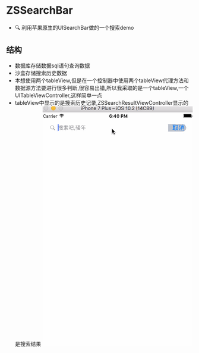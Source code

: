# ZSSearchBar
- 🔍 利用苹果原生的UISearchBar做的一个搜索demo
## 结构
* 数据库存储数据sql语句查询数据
* 沙盒存储搜索历史数据
* 本想使用两个tableView,但是在一个控制器中使用两个tableView代理方法和数据源方法要进行很多判断,很容易出错,所以我采取的是一个tableView,一个UITableViewController,这样简单一点
* tableView中显示的是搜索历史记录,ZSSearchResultViewController显示的是搜索结果
 ![image](https://github.com/losedMemory/ZSSearchBar/blob/master/searchBar.gif)

